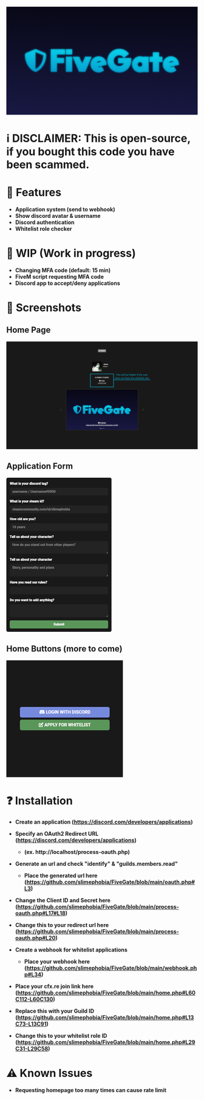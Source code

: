 ![image](https://raw.githubusercontent.com/slimephobia/FiveGate/main/assets/img/banner.png)

# ℹ️ DISCLAIMER: This is open-source, if you bought this code you have been scammed.

# 📝 Features
- **Application system (send to webhook)**
- **Show discord avatar & username**
- **Discord authentication**
- **Whitelist role checker**

# 🔨 WIP (Work in progress)
- **Changing MFA code (default: 15 min)**
- **FiveM script requesting MFA code**
- **Discord app to accept/deny applications**

# 📸 Screenshots
## Home Page
![image](https://raw.githubusercontent.com/slimephobia/FiveGate/main/screenshots/home.png)
## Application Form
![image](https://raw.githubusercontent.com/slimephobia/FiveGate/main/screenshots/application.png)
## Home Buttons (more to come)
![image](https://raw.githubusercontent.com/slimephobia/FiveGate/main/screenshots/login.png)

# ❓ Installation
- **Create an application (https://discord.com/developers/applications)**

- **Specify an OAuth2 Redirect URL (https://discord.com/developers/applications)**
   - **(ex. http://localhost/process-oauth.php)**

- **Generate an url and check "identify" & "guilds.members.read"**
  - **Place the generated url here (https://github.com/slimephobia/FiveGate/blob/main/oauth.php#L3)**

- **Change the Client ID and Secret here (https://github.com/slimephobia/FiveGate/blob/main/process-oauth.php#L17#L18)**

- **Change this to your redirect url here (https://github.com/slimephobia/FiveGate/blob/main/process-oauth.php#L20)**

- **Create a webhook for whitelist applications**
  - **Place your webhook here (https://github.com/slimephobia/FiveGate/blob/main/webhook.php#L34)**

- **Place your cfx.re join link here (https://github.com/slimephobia/FiveGate/blob/main/home.php#L60C112-L60C130)**

- **Replace this with your Guild ID (https://github.com/slimephobia/FiveGate/blob/main/home.php#L13C73-L13C91)**

- **Change this to your whitelist role ID (https://github.com/slimephobia/FiveGate/blob/main/home.php#L29C31-L29C58)**

# ⚠️ Known Issues
- **Requesting homepage too many times can cause rate limit**
